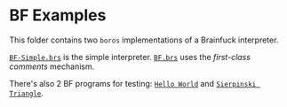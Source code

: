 # BF Examples

This folder contains two `boros` implementations of a Brainfuck interpreter.

[`BF-Simple.brs`](BF-Simple.brs) is the simple interpreter.
[`BF.brs`](BF.brs) uses the *first-class comments* mechanism.

There's also 2 BF programs for testing: [`Hello World`](HelloWorld.bf) and [`Sierpinski Triangle`](Triangle.bf).
